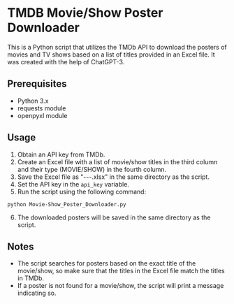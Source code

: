 # TMDB Movie/Show Poster Downloader

This is a Python script that utilizes the TMDb API to download the posters of movies and TV shows based on a list of titles provided in an Excel file. It was created with the help of ChatGPT-3.

## Prerequisites
* Python 3.x
* requests module
* openpyxl module

## Usage
1. Obtain an API key from TMDb.
2. Create an Excel file with a list of movie/show titles in the third column and their type (MOVIE/SHOW) in the fourth column.
3. Save the Excel file as "---.xlsx" in the same directory as the script.
4. Set the API key in the `api_key` variable.
5. Run the script using the following command:

```python Movie-Show_Poster_Downloader.py```

6. The downloaded posters will be saved in the same directory as the script.

## Notes
* The script searches for posters based on the exact title of the movie/show, so make sure that the titles in the Excel file match the titles in TMDb.
* If a poster is not found for a movie/show, the script will print a message indicating so.
